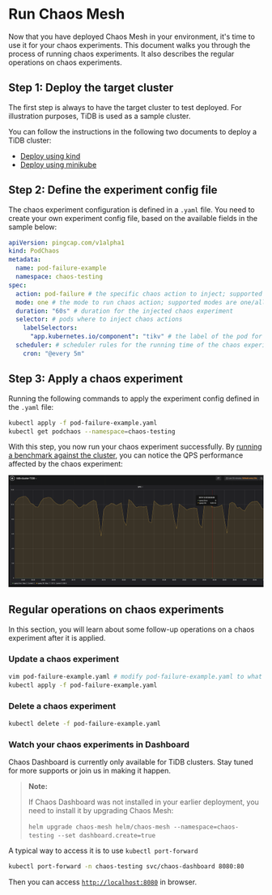# Run Chaos Mesh

Now that you have deployed Chaos Mesh in your environment, it's time 
to use it for your chaos experiments. This document walks you through the process of running chaos experiments. It also describes the regular operations on chaos experiments.  

## Step 1: Deploy the target cluster

The first step is always to have the target cluster to test deployed. For illustration purposes, TiDB is used as a sample cluster.

You can follow the instructions in the following two documents to deploy a TiDB cluster:

* [Deploy using kind](https://pingcap.com/docs/tidb-in-kubernetes/stable/deploy-tidb-from-kubernetes-kind/)
* [Deploy using minikube](https://pingcap.com/docs/tidb-in-kubernetes/stable/deploy-tidb-from-kubernetes-minikube/)

## Step 2: Define the experiment config file

The chaos experiment configuration is defined in a `.yaml` file. You need to create your own experiment config file, based on the available fields in the sample below:

```yaml
apiVersion: pingcap.com/v1alpha1
kind: PodChaos
metadata:
  name: pod-failure-example
  namespace: chaos-testing
spec:
  action: pod-failure # the specific chaos action to inject; supported actions: pod-kill/pod-failure
  mode: one # the mode to run chaos action; supported modes are one/all/fixed/fixed-percent/random-max-percent
  duration: "60s" # duration for the injected chaos experiment
  selector: # pods where to inject chaos actions
    labelSelectors:
      "app.kubernetes.io/component": "tikv" # the label of the pod for chaos injection
  scheduler: # scheduler rules for the running time of the chaos experiments about pods.
    cron: "@every 5m"
```

## Step 3: Apply a chaos experiment

Running the following commands to apply the experiment config defined in the `.yaml` file:

```bash
kubectl apply -f pod-failure-example.yaml
kubectl get podchaos --namespace=chaos-testing
```

With this step, you now run your chaos experiment successfully. By [running a benchmark against the cluster](https://pingcap.com/docs/stable/benchmark/how-to-run-sysbench/), you can notice the QPS performance affected by the chaos experiment:

![tikv-pod-failure](../static/tikv-pod-failure.png)

## Regular operations on chaos experiments

In this section, you will learn about some follow-up operations on a chaos experiment after it is applied.

### Update a chaos experiment

```bash
vim pod-failure-example.yaml # modify pod-failure-example.yaml to what you want
kubectl apply -f pod-failure-example.yaml
```

### Delete a chaos experiment

```bash
kubectl delete -f pod-failure-example.yaml
```

### Watch your chaos experiments in Dashboard

Chaos Dashboard is currently only available for TiDB clusters. Stay tuned for more supports or join us in making it happen.

> **Note:**
>
> If Chaos Dashboard was not installed in your earlier deployment, you need to install it by upgrading Chaos Mesh:
>
> ```helm upgrade chaos-mesh helm/chaos-mesh --namespace=chaos-testing --set dashboard.create=true```

A typical way to access it is to use `kubectl port-forward`

```bash
kubectl port-forward -n chaos-testing svc/chaos-dashboard 8080:80
```

Then you can access [`http://localhost:8080`](http://localhost:8080) in browser.
